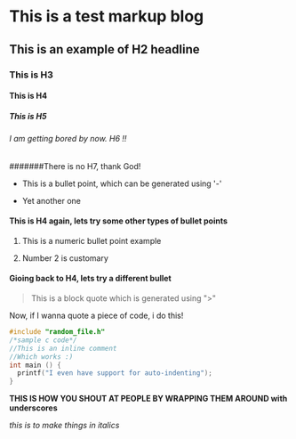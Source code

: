 # This is a test markup blog

## This is an example of H2 headline

### This is H3

#### This is H4

##### This is H5

###### I am getting bored by now. H6 !!

#######There is no H7, thank God!

- This is a bullet point, which can be generated using '-'

- Yet another one



#### This is H4 again, lets try some other types of bullet points

1. This is a numeric bullet point example

2. Number 2 is customary

#### Gioing back to H4, lets try a different bullet

> This is a block quote which is generated using ">"

Now, if I wanna quote a piece of code, i do this!



```c
#include "random_file.h"
/*sample c code*/
//This is an inline comment
//Which works :)
int main () {
  printf("I even have support for auto-indenting");
}
```

__THIS IS HOW YOU SHOUT AT PEOPLE BY WRAPPING THEM AROUND with underscores__



_this is to make things in italics_




